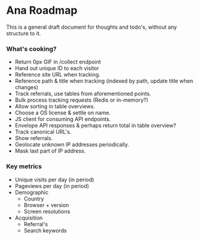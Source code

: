 Ana Roadmap
===========

This is a general draft document for thoughts and todo's, without any structure to it.

### What's cooking?

- Return 0px GIF in /collect endpoint
- Hand out unique ID to each visitor
- Reference site URL when tracking.
- Reference path & title when tracking (indexed by path, update title when changes)
- Track referrals, use tables from aforementioned points.
- Bulk process tracking requests (Redis or in-memory?)
- Allow sorting in table overviews.
- Choose a OS license & settle on name.
- JS client for consuming API endpoints.
- Envelope API responses & perhaps return total in table overview?
- Track canonical URL's.
- Show referrals.
- Geolocate unknown IP addresses periodically.
- Mask last part of IP address.

### Key metrics

- Unique visits per day (in period)
- Pageviews per day (in period)
- Demographic
  - Country
  - Browser + version
  - Screen resolutions
- Acquisition
  - Referral's
  - Search keywords
